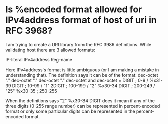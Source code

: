 
# Is %encoded format allowed for IPv4address format of host of uri in RFC 3968?

I am trying to create a URI library from the RFC 3986 definitions. While validating host there are 3 allowed formats:

IP-literal
IPv4address
Reg-name

Here IPv4address's format is little ambiguous (or I am making a mistake in understanding that). The definition says it can be of the format: dec-octet "." dec-octet "." dec-octet "." dec-octet and
dec-octet   = DIGIT                 ; 0-9
            / %x31-39 DIGIT         ; 10-99
            / "1" 2DIGIT            ; 100-199
            / "2" %x30-34 DIGIT     ; 200-249
            / "25" %x30-35          ; 250-255

When the definitions says "2" %x30-34 DIGIT does it mean if any of the three digits (0-255 range number) can be represented in percent-encoded format or only some particular digits can be represented in the percent-encoded format.

        